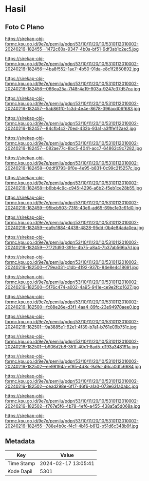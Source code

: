 # Hasil

## Foto C Plano

https://sirekap-obj-formc.kpu.go.id/9e7e/pemilu/pdpr/53/10/11/20/10/5310112010002-20240216-182455--1472c60a-9347-4b0a-bf51-9df3ab1c2ec5.jpg

https://sirekap-obj-formc.kpu.go.id/9e7e/pemilu/pdpr/53/10/11/20/10/5310112010002-20240216-182456--4ba8f552-1ae7-4b50-91da-e8c1f2850892.jpg

https://sirekap-obj-formc.kpu.go.id/9e7e/pemilu/pdpr/53/10/11/20/10/5310112010002-20240216-182456--086ea25a-7f48-4a19-903a-9247e37d57ca.jpg

https://sirekap-obj-formc.kpu.go.id/9e7e/pemilu/pdpr/53/10/11/20/10/5310112010002-20240216-182457--5ab861f0-1c3d-4e4e-8678-396acd06f683.jpg

https://sirekap-obj-formc.kpu.go.id/9e7e/pemilu/pdpr/53/10/11/20/10/5310112010002-20240216-182457--84cfb4c2-70ed-432b-93a1-a3fffe112ae2.jpg

https://sirekap-obj-formc.kpu.go.id/9e7e/pemilu/pdpr/53/10/11/20/10/5310112010002-20240216-182457--082ae77c-8bc5-4041-acc7-64862c9c7282.jpg

https://sirekap-obj-formc.kpu.go.id/9e7e/pemilu/pdpr/53/10/11/20/10/5310112010002-20240216-182458--0ddf9793-9f0e-4e95-b831-0c99c215257c.jpg

https://sirekap-obj-formc.kpu.go.id/9e7e/pemilu/pdpr/53/10/11/20/10/5310112010002-20240216-182458--b6bb4c9c-c945-4296-a6b2-f5eb1ce28b55.jpg

https://sirekap-obj-formc.kpu.go.id/9e7e/pemilu/pdpr/53/10/11/20/10/5310112010002-20240216-182459--95bcb503-73f8-43e6-ad65-69bc1e3c91d0.jpg

https://sirekap-obj-formc.kpu.go.id/9e7e/pemilu/pdpr/53/10/11/20/10/5310112010002-20240216-182459--ea9c1884-4438-4828-95dd-0b4e84ada0ea.jpg

https://sirekap-obj-formc.kpu.go.id/9e7e/pemilu/pdpr/53/10/11/20/10/5310112010002-20240216-182459--7f72fd93-391e-4b75-a8a4-7b37ab566a7d.jpg

https://sirekap-obj-formc.kpu.go.id/9e7e/pemilu/pdpr/53/10/11/20/10/5310112010002-20240216-182500--f79ea031-c1db-4192-937b-84e8e4c18691.jpg

https://sirekap-obj-formc.kpu.go.id/9e7e/pemilu/pdpr/53/10/11/20/10/5310112010002-20240216-182500--5f76c474-a002-4a95-941e-ce9e2fcd1627.jpg

https://sirekap-obj-formc.kpu.go.id/9e7e/pemilu/pdpr/53/10/11/20/10/5310112010002-20240216-182500--fc88e26e-d3f1-4aa4-89fc-23e94978aee0.jpg

https://sirekap-obj-formc.kpu.go.id/9e7e/pemilu/pdpr/53/10/11/20/10/5310112010002-20240216-182501--9a3885e1-92e1-4f39-b7a1-b761e09b751c.jpg

https://sirekap-obj-formc.kpu.go.id/9e7e/pemilu/pdpr/53/10/11/20/10/5310112010002-20240216-182501--b906d2b8-351f-40c1-8ad5-d193a348191a.jpg

https://sirekap-obj-formc.kpu.go.id/9e7e/pemilu/pdpr/53/10/11/20/10/5310112010002-20240216-182502--ee98194a-ef95-4d8c-9a9d-46ca0dfc6684.jpg

https://sirekap-obj-formc.kpu.go.id/9e7e/pemilu/pdpr/53/10/11/20/10/5310112010002-20240216-182502--cead298e-6f17-46f6-a1a0-073e631a0abc.jpg

https://sirekap-obj-formc.kpu.go.id/9e7e/pemilu/pdpr/53/10/11/20/10/5310112010002-20240216-182502--f767e5f6-4b78-4ef6-a455-438a5a5d068a.jpg

https://sirekap-obj-formc.kpu.go.id/9e7e/pemilu/pdpr/53/10/11/20/10/5310112010002-20240216-182455--788e4b0c-f4c1-4b16-b612-b51d6c348b9f.jpg


## Metadata

| Key        | Value               |
| ---------- | ------------------- |
| Time Stamp | 2024-02-17 13:05:41 |
| Kode Dapil | 5301                |



